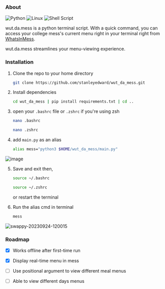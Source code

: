### About

![Python](https://img.shields.io/badge/python-3670A0?style=for-the-badge&logo=python&logoColor=ffdd54) ![Linux](https://img.shields.io/badge/Linux-FCC624?style=for-the-badge&logo=linux&logoColor=black) ![Shell Script](https://img.shields.io/badge/shell_script-%23121011.svg?style=for-the-badge&logo=gnu-bash&logoColor=white)

wut.da.mess is a python terminal script.
With a quick command, you can access your college mess's current menu right in your terminal right from [WhatsInMess](https://whatsinmess.vercel.app/). 

wut.da.mess streamlines your menu-viewing experience.

### Installation

1. Clone the repo to your home directory
    ```sh
    git clone https://github.com/stanleyedward/wut_da_mess.git
    ```
    
2. Install dependencies
   ```bash
   cd wut_da_mess | pip install requirements.txt | cd ..
   ```
   
3. open your `.bashrc` file or `.zshrc` if you're using zsh
   ```sh
   nano .bashrc
   ```
   ```sh
   nano .zshrc
   ```
   
4. add `main.py` as an alias
   ```sh
   alias mess="python3 $HOME/wut_da_mess/main.py"
   ```


![image](https://github.com/stanleyedward/wut_da_mess/assets/114278820/21a27c09-1a1d-4da4-9823-2760bfced1e5)



   

5. Save and exit then,
   ```sh
   source ~/.bashrc 
   ```

   ```sh
   source ~/.zshrc  
   ```
   or restart the terminal


6. Run the alias cmd in terminal
    ```sh
    mess
    ```
    
![swappy-20230924-120015](https://github.com/stanleyedward/wut_da_mess/assets/114278820/74018b97-9e4a-43f9-ac69-98c572570ee5)


### Roadmap

- [X] Works offline after first-time run
- [X] Display real-time menu in mess
- [ ] Use positional argument to view different meal menus
- [ ] Able to view different days menus

